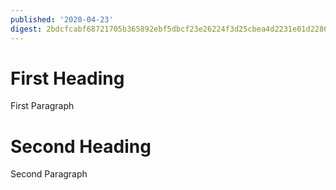 ```yaml
---
published: '2020-04-23'
digest: 2bdcfcabf68721705b365892ebf5dbcf23e26224f3d25cbea4d2231e01d2286d
---
```


# First Heading

First Paragraph

# Second Heading

Second Paragraph
